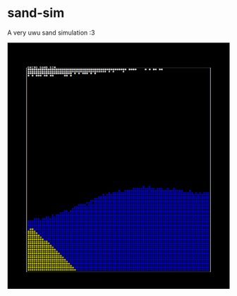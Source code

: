 # sand-sim
A very uwu sand simulation :3

![](https://github.com/alexfrederiksen/sand-sim/blob/master/screenshot.png)
